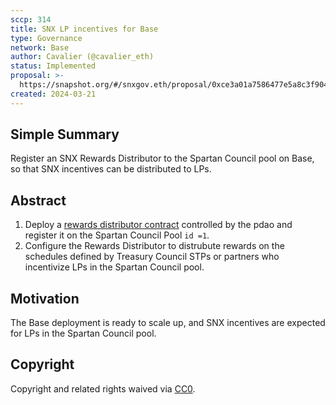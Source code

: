 ```yaml
---
sccp: 314
title: SNX LP incentives for Base
type: Governance
network: Base
author: Cavalier (@cavalier_eth)
status: Implemented
proposal: >-
  https://snapshot.org/#/snxgov.eth/proposal/0xce3a01a7586477e5a8c3f904ed3db289d4c5f8554890ff36dffd5748ac0977b8
created: 2024-03-21
---
```


<!--You can leave these HTML comments in your merged SCCP and delete the visible duplicate text guides, they will not appear and may be helpful to refer to if you edit it again. This is the suggested template for new SCCPs. Note that an SCCP number will be assigned by an editor. When opening a pull request to submit your SCCP, please use an abbreviated title in the filename, `sccp-draft_title_abbrev.md`. The title should be 44 characters or less.-->

## Simple Summary

<!--"If you can't explain it simply, you don't understand it well enough." Provide a simplified and layman-accessible explanation of the SCCP.-->

Register an SNX Rewards Distributor to the Spartan Council pool on Base, so that SNX incentives can be distributed to LPs.

## Abstract

<!--A short (~200 word) description of the variable change proposed.-->
1. Deploy a [rewards distributor contract](https://github.com/Synthetixio/rewards-distributors) controlled by the pdao and register it on the Spartan Council Pool `id =1`.
2. Configure the Rewards Distributor to distrubute rewards on the schedules defined by Treasury Council STPs or partners who incentivize LPs in the Spartan Council pool.

## Motivation

<!--The motivation is critical for SCCPs that want to update variables within Synthetix. It should clearly explain why the existing variable is not incentive aligned. SCCP submissions without sufficient motivation may be rejected outright.-->
The Base deployment is ready to scale up, and SNX incentives are expected for LPs in the Spartan Council pool.

## Copyright

Copyright and related rights waived via [CC0](https://creativecommons.org/publicdomain/zero/1.0/).